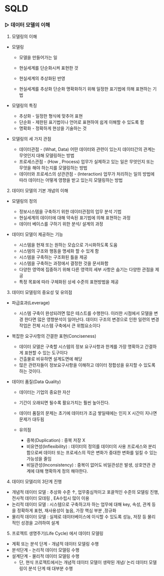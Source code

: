 # SQLD

### ▷ 데이터 모델의 이해 

1. 모델링의 이해

- 모델링

  - 모델을 만들어가는 일 

  - 현실세계를 단순화시켜 표현한 것

  - 현실세계의 추상화된 반영

  - 현실세계를 추상화 단순화 명확화하기 위해 일정한 표기법에 의해 표현하는 기법

    

- 모델링의 특징

  - 추상화 - 일정한 형식에 맞추어 표현
  - 단순화 - 제한된 표기법이나 언어로 표현하여 쉽게 이해할 수 있도록 함
  - 명확화 - 정확하게 현상을 기술하는 것



- 모델링의 세 가지 관점
  - 데이터관점 - (What, Data) 어떤 데이터와 관련이 있는지 데이터간의 관계는 무엇인지 대해 모델링하는 방법
  - 프로세스관점 - (How , Process) 업무가 실제하고 있는 일은 무엇인지 또는 무엇을 해야 하는지를 모델링하는 방법 
  - 데이터와 프로세스의 상관관점 - (Interaction) 업무가 처리하는 일의 방법에 따라 데이터는 어떻게 영향을 받고 있는지 모델링하는 방법



2. 데이터 모델의 기본 개념의 이해

- 모델링의 정의 
  - 정보시스템을 구축하기 위한 데이터관점의 업무 분석 기법
  - 현실세계의 데이터에 대해 약속된 표기법에 의해 표현하는 과정
  - 데이터 베이스를 구하기 위한 분석/ 설계의 과정



- 데이터 모델이 제공하는 기능 
  - 시스템을 현재 또는 원하는 모습으로 가시화하도록 도움
  - 시스템의 구조와 행동을 명세화 할 수 있게 함
  - 시스템을 구축하는 구조화된 틀을 제공
  - 시스템을 구축하는 과정에서 결정한 것을 문서화함
  - 다양한 영역에 집중하기 위해 다른 영역의 세부 사항은 숨기는 다양한 관점을 제공
  - 특정 목표에 따라 구체화된 상세 수준의 표현방법을 제공



3.  데이터 모델링의 중요성 및 유의점

- 파급효과(Leverage)
  * 시스템 구축이 완성되려면 많은 테스트를 수행한다. 이러한 시점에서 모델을 변경 한다면 많은 영향분석이 일어난다. 데이터 구조의 변경으로 인한 일련의 변경작업은 전체 시스템 구축에서 큰 위험요소이다
- 복잡한 요구사항의 간결한 표현(Conciseness)
  - 데이터 모델은 구축할 시스템의 정보 요구사항과 한계를 가장 명확하고 간결하게 표현할 수 있는 도구이다
  - 건출물로 비유하면 설계도면에 해당
  - 많은 관련자들이 정보요구사항을 이해하고 데이터 정합성을 유지할 수 있도록 하는 것이다.

- 데이터 품질(Data Quality)

  - 데이터는 기업의 중요한 자산

  - 기간이 오래되면 될수록 활요가치는 훨씬 높아진다.

  - 데이터 품질의 문제는 초기에 데이터가 조금 쌓일때에는 인지  X 시간이 지나면 문제가 대두됨

  - 유의점

    - 중복(Duplication) : 중복 저장 X
    - 비유연성(Inflexibility) : 데이터의 정의를 데이터의 사용 프로세스와 분리함으로써 데이터 또는 프로세스의 작은 변화가 중대한 변화를 일킬 수 있는  가능성을 줄임
    - 비일관성(Inconsistency) : 중복이 없어도 비일관성은 발생,  상호연관 관계에 대해 명확하게 정의 해야한다.

    

4. 데이터 모델리의 3단계 진행

* 개념적 데이터 모델 : 추상화 수준 ↑, 업무중심적이고 포괄적인 수준의 모델링 진행, 전사적 데이터 모데링 , EA수립시 많이 이용
* 논리적 데이터 모델 : 시스템으로 구축하고자 하는 업무에 대해 key, 속성, 관계 등을 정확하게 표현, 재사용성이 높음, 가장 핵심 부분 ,정규화
* 물리적 데이터 모델 : 실제로 데이터베이스에 이식할 수 있도록 성능, 저장 등 물리적인 성경을 고려하여 설계



5. 프로젝트 생명주기(Life Cycle) 에서 데이터 모델링

- 계획 또는 분석 단계 - 개념적 데이터 모델링 수행
- 분석단계 - 논리적 데이터 모델링 수행
- 설계단계 - 물리적 데이터 모델링 수행
  - 단, 현식 프로젝트에서는 개념적 데이터 모델이 생략된 개념/ 논리 데이터 모델링이 분석 단계 때 대부분 수행
